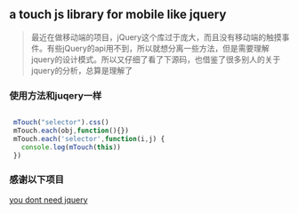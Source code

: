 ## a touch js library for mobile like jquery
>最近在做移动端的项目，jQuery这个库过于庞大，而且没有移动端的触摸事件。有些jQuery的api用不到，所以就想分离一些方法，但是需要理解jquery的设计模式。所以又仔细了看了下源码，也借鉴了很多别人的关于jquery的分析，总算是理解了

### 使用方法和juqery一样
```javascript

 mTouch("selector").css()
 mTouch.each(obj,function(){})
 mTouch.each('selector',function(i,j) {
   console.log(mTouch(this))
 })
```
### 感谢以下项目
[you dont need jquery](https://github.com/oneuijs/You-Dont-Need-jQuery)
